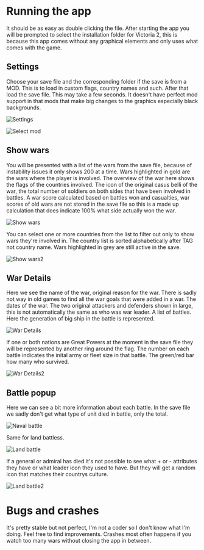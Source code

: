 # Running the app

It should be as easy as double clicking the file. After starting the app you will be prompted to select the installation folder for Victoria 2, this is because this app comes without any graphical elements and only uses what comes with the game.

## Settings

Choose your save file and the corresponding folder if the save is from a MOD. This is to load in custom flags, country names and such. After that load the save file. This may take a few seconds. It doesn't have perfect mod support in that mods that make big changes to the graphics especially black backgrounds.

![Settings](/images/settings.png)

![Select mod](/images/selectmod.png)

## Show wars

You will be presented with a list of the wars from the save file, because of instability issues it only shows 200 at a time. Wars highlighted in gold are the wars where the player is involved.
The overview of the war here shows the flags of the countries involved. The icon of the original casus belli of the war, the total number of soldiers on both sides that have been involved in battles. A war score calculated based on battles won and casualties, war scores of old wars are not stored in the save file so this is a made up calculation that does indicate 100% what side actually won the war.

![Show wars](/images/show_wars1.png)

You can select one or more countries from the list to filter out only to show wars they're involved in. The country list is sorted alphabetically after TAG not country name. Wars highlighted in grey are still active in the save.

![Show wars2](/images/show_wars2.png)

## War Details

Here we see the name of the war, original reason for the war. There is sadly not way in old games to find all the war goals that were added in a war. The dates of the war. The two original attackers and defenders shown in large, this is not automatically the same as who was war leader. A list of battles. Here the generation of big ship in the battle is represented.

![War Details](/images/wardetail.png)

If one or both nations are Great Powers at the moment in the save file they will be represented by another ring around the flag. The number on each battle indicates the inital army or fleet size in that battle. The green/red bar how many who survived.

![War Details2](/images/wardetail2.png)

## Battle popup

Here we can see a bit more information about each battle. In the save file we sadly don't get what type of unit died in battle, only the total.

![Naval battle](/images/naval_battle.png)

Same for land battless.

![Land battle](/images/land_battle.png)

If a general or admiral has died it's not possible to see what + or - attributes they have or what leader icon they used to have. But they will get a random icon that matches their countrys culture.

![Land battle2](/images/land_battle2.png)

# Bugs and crashes

It's pretty stable but not perfect, I'm not a coder so I don't know what I'm doing. Feel free to find improvements. Crashes most often happens if you watch too many wars without closing the app in between.
